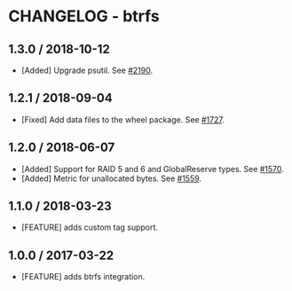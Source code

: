 # CHANGELOG - btrfs

## 1.3.0 / 2018-10-12

* [Added] Upgrade psutil. See [#2190](https://github.com/DataDog/integrations-core/pull/2190).

## 1.2.1 / 2018-09-04

* [Fixed] Add data files to the wheel package. See [#1727](https://github.com/DataDog/integrations-core/pull/1727).

## 1.2.0 / 2018-06-07

* [Added] Support for RAID 5 and 6 and GlobalReserve types. See [#1570](https://github.com/DataDog/integrations-core/pull/1570).
* [Added] Metric for unallocated bytes. See [#1559](https://github.com/DataDog/integrations-core/pull/1559).

## 1.1.0 / 2018-03-23

* [FEATURE] adds custom tag support.

## 1.0.0 / 2017-03-22

* [FEATURE] adds btrfs integration.
